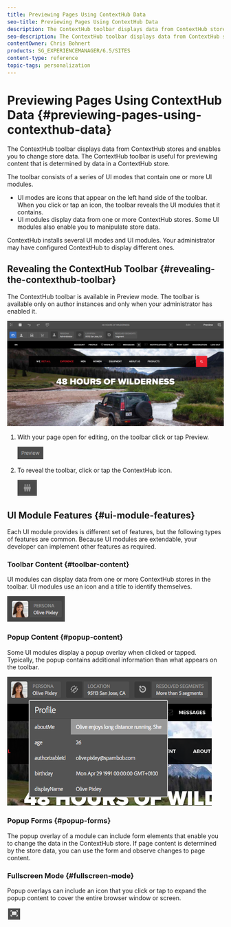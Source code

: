 ```yaml
---
title: Previewing Pages Using ContextHub Data
seo-title: Previewing Pages Using ContextHub Data
description: The ContextHub toolbar displays data from ContextHub stores and enables you to change store data and  is useful for previewing content
seo-description: The ContextHub toolbar displays data from ContextHub stores and enables you to change store data and  is useful for previewing content
contentOwner: Chris Bohnert
products: SG_EXPERIENCEMANAGER/6.5/SITES
content-type: reference
topic-tags: personalization
---
```


# Previewing Pages Using ContextHub Data  {#previewing-pages-using-contexthub-data}

The ContextHub toolbar displays data from ContextHub stores and enables you to change store data. The ContextHub toolbar is useful for previewing content that is determined by data in a ContextHub store.<!--The [ContextHub](/help/sites-developing/contexthub.md) toolbar displays data from ContextHub stores and enables you to change store data. The ContextHub toolbar is useful for previewing content that is determined by data in a ContextHub store.-->

The toolbar consists of a series of UI modes that contain one or more UI modules.

* UI modes are icons that appear on the left hand side of the toolbar. When you click or tap an icon, the toolbar reveals the UI modules that it contains.
* UI modules display data from one or more ContextHub stores. Some UI modules also enable you to manipulate store data.

ContextHub installs several UI modes and UI modules. Your administrator may have configured ContextHub to display different ones.<!--ContextHub installs several UI modes and UI modules. Your administrator may have [configured ContextHub](/help/sites-administering/contexthub-config.md) to display different ones.-->

## Revealing the ContextHub Toolbar {#revealing-the-contexthub-toolbar}

The ContextHub toolbar is available in Preview mode. The toolbar is available only on author instances and only when your administrator has enabled it.

![The ContextHub toolbar](/help/sites-cloud/authoring/assets/contexthub-toolbar.png)

1. With your page open for editing, on the toolbar click or tap Preview.

   ![The Preview button](/help/sites-cloud/authoring/assets/contexthub-preview-button.png)

1. To reveal the toolbar, click or tap the ContextHub icon.

   ![The ContextHub button](/help/sites-cloud/authoring/assets/contexthub-button.png)

## UI Module Features {#ui-module-features}

Each UI module provides is different set of features, but the following types of features are common. Because UI modules are extendable, your developer can implement other features as required.

### Toolbar Content {#toolbar-content}

UI modules can display data from one or more ContextHub stores in the toolbar. UI modules use an icon and a title to identify themselves.

![ContextHub personas](/help/sites-cloud/authoring/assets/contexthub-persona-button.png)

### Popup Content {#popup-content}

Some UI modules display a popup overlay when clicked or tapped. Typically, the popup contains additional information than what appears on the toolbar.

![ContextHub profile information](/help/sites-cloud/authoring/assets/contexthub-profile.png)

### Popup Forms {#popup-forms}

The popup overlay of a module can include form elements that enable you to change the data in the ContextHub store. If page content is determined by the store data, you can use the form and observe changes to page content.

### Fullscreen Mode {#fullscreen-mode}

Popup overlays can include an icon that you click or tap to expand the popup content to cover the entire browser window or screen.

![Fullscreen button](/help/sites-cloud/authoring/assets/contexthub-fullscreen.png)
